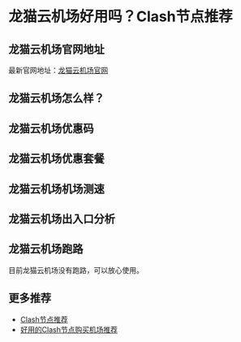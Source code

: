 # 龙猫云机场好用吗？Clash节点推荐

## 龙猫云机场官网地址
最新官网地址：[龙猫云机场官网](https://ct.affxc.com/totorocloud/)

## 龙猫云机场怎么样？


## 龙猫云机场优惠码


## 龙猫云机场优惠套餐


## 龙猫云机场机场测速


## 龙猫云机场出入口分析


## 龙猫云机场跑路
目前龙猫云机场没有跑路，可以放心使用。

## 更多推荐
 - [Clash节点推荐](https://github.com/clashdownload/Clash)
 - [好用的Clash节点购买机场推荐](https://clash.top/node/?utm_source=github&utm_medium=clashdownload-details)
